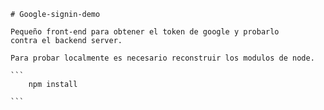     # Google-signin-demo

    Pequeño front-end para obtener el token de google y probarlo
    contra el backend server.

    Para probar localmente es necesario reconstruir los modulos de node.

    ```
        npm install
    
    ```
